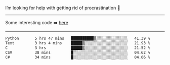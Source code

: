 I’m looking for help with getting rid of procrastination 🤔

-----

Some interesting code :arrow_right: [here](https://github.com/zhen8838/playground)

-----

<!--START_SECTION:waka-->

```txt
Python       5 hrs 47 mins   ██████████▒░░░░░░░░░░░░░░   41.39 %
Text         3 hrs 4 mins    █████▒░░░░░░░░░░░░░░░░░░░   21.93 %
C            3 hrs           █████▒░░░░░░░░░░░░░░░░░░░   21.52 %
CSV          38 mins         █░░░░░░░░░░░░░░░░░░░░░░░░   04.62 %
C#           34 mins         █░░░░░░░░░░░░░░░░░░░░░░░░   04.06 %
```

<!--END_SECTION:waka-->

<!--
**zhen8838/zhen8838** is a ✨ _special_ ✨ repository because its `README.md` (this file) appears on your GitHub profile.

Here are some ideas to get you started:

- 🔭 I’m currently working on ...
- 🌱 I’m currently learning ...
- 👯 I’m looking to collaborate on ...
 ...
- 💬 Ask me about ...
- 📫 How to reach me: ...
- 😄 Pronouns: ...
- ⚡ Fun fact: ...
-->
